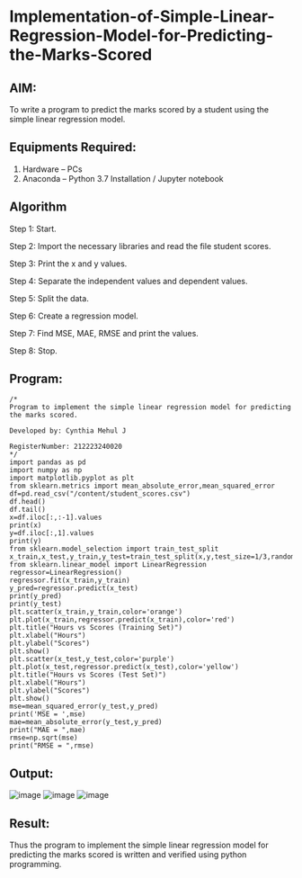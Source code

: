 # Implementation-of-Simple-Linear-Regression-Model-for-Predicting-the-Marks-Scored

## AIM:
To write a program to predict the marks scored by a student using the simple linear regression model.

## Equipments Required:
1. Hardware – PCs
2. Anaconda – Python 3.7 Installation / Jupyter notebook

## Algorithm
Step 1: Start.

Step 2: Import the necessary libraries and read the file student scores.

Step 3: Print the x and y values.

Step 4: Separate the independent values and dependent values.

Step 5: Split the data.

Step 6: Create a regression model.

Step 7: Find MSE, MAE, RMSE and print the values.

Step 8: Stop.

## Program:
```
/*
Program to implement the simple linear regression model for predicting the marks scored.

Developed by: Cynthia Mehul J

RegisterNumber: 212223240020
*/
import pandas as pd
import numpy as np
import matplotlib.pyplot as plt
from sklearn.metrics import mean_absolute_error,mean_squared_error
df=pd.read_csv("/content/student_scores.csv")
df.head()
df.tail()
x=df.iloc[:,:-1].values
print(x)
y=df.iloc[:,1].values
print(y)
from sklearn.model_selection import train_test_split
x_train,x_test,y_train,y_test=train_test_split(x,y,test_size=1/3,random_state=0)
from sklearn.linear_model import LinearRegression
regressor=LinearRegression()
regressor.fit(x_train,y_train)
y_pred=regressor.predict(x_test)
print(y_pred)
print(y_test)
plt.scatter(x_train,y_train,color='orange')
plt.plot(x_train,regressor.predict(x_train),color='red')
plt.title("Hours vs Scores (Training Set)")
plt.xlabel("Hours")
plt.ylabel("Scores")
plt.show()
plt.scatter(x_test,y_test,color='purple')
plt.plot(x_test,regressor.predict(x_test),color='yellow')
plt.title("Hours vs Scores (Test Set)")
plt.xlabel("Hours")
plt.ylabel("Scores")
plt.show()
mse=mean_squared_error(y_test,y_pred)
print('MSE = ',mse)
mae=mean_absolute_error(y_test,y_pred)
print("MAE = ",mae)
rmse=np.sqrt(mse)
print("RMSE = ",rmse)
```

## Output:
![image](https://github.com/user-attachments/assets/b7a13170-8667-4d2c-b794-fdec5ffb8ab1)
![image](https://github.com/user-attachments/assets/f00ff149-e4f2-4a81-af27-bfcb3793abcc)
![image](https://github.com/user-attachments/assets/ed890c86-cbd2-4b52-b680-c0b0c47275dc)


## Result:
Thus the program to implement the simple linear regression model for predicting the marks scored is written and verified using python programming.
